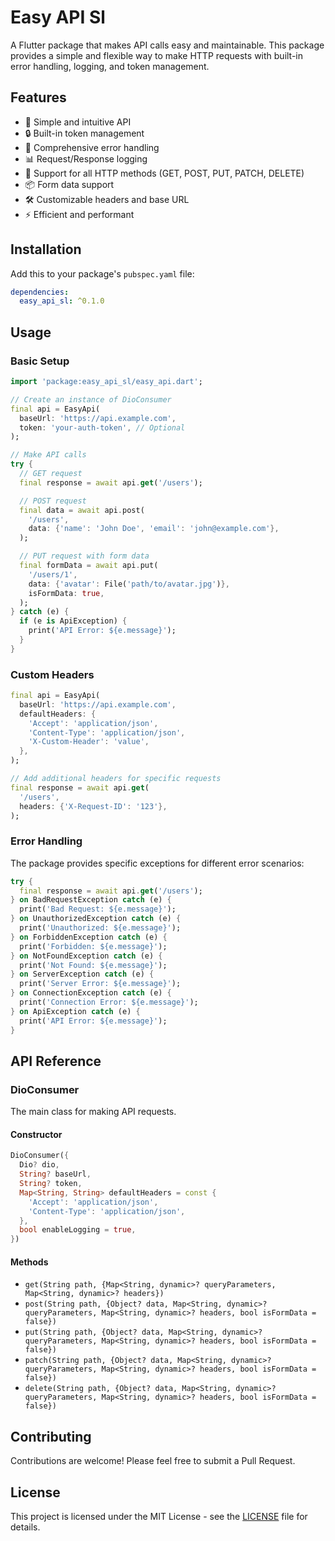 <!--
This README describes the package. If you publish this package to pub.dev,
this README's contents appear on the landing page for your package.

For information about how to write a good package README, see the guide for
[writing package pages](https://dart.dev/tools/pub/writing-package-pages).

For general information about developing packages, see the Dart guide for
[creating packages](https://dart.dev/guides/libraries/create-packages)
and the Flutter guide for
[developing packages and plugins](https://flutter.dev/to/develop-packages).
-->

# Easy API Sl

A Flutter package that makes API calls easy and maintainable. This package provides a simple and flexible way to make HTTP requests with built-in error handling, logging, and token management.

## Features

- 🚀 Simple and intuitive API
- 🔒 Built-in token management
- 📝 Comprehensive error handling
- 📊 Request/Response logging
- 🔄 Support for all HTTP methods (GET, POST, PUT, PATCH, DELETE)
- 📦 Form data support
- 🛠️ Customizable headers and base URL
- ⚡ Efficient and performant

## Installation

Add this to your package's `pubspec.yaml` file:

```yaml
dependencies:
  easy_api_sl: ^0.1.0
```

## Usage

### Basic Setup

```dart
import 'package:easy_api_sl/easy_api.dart';

// Create an instance of DioConsumer
final api = EasyApi(
  baseUrl: 'https://api.example.com',
  token: 'your-auth-token', // Optional
);

// Make API calls
try {
  // GET request
  final response = await api.get('/users');

  // POST request
  final data = await api.post(
    '/users',
    data: {'name': 'John Doe', 'email': 'john@example.com'},
  );

  // PUT request with form data
  final formData = await api.put(
    '/users/1',
    data: {'avatar': File('path/to/avatar.jpg')},
    isFormData: true,
  );
} catch (e) {
  if (e is ApiException) {
    print('API Error: ${e.message}');
  }
}
```

### Custom Headers

```dart
final api = EasyApi(
  baseUrl: 'https://api.example.com',
  defaultHeaders: {
    'Accept': 'application/json',
    'Content-Type': 'application/json',
    'X-Custom-Header': 'value',
  },
);

// Add additional headers for specific requests
final response = await api.get(
  '/users',
  headers: {'X-Request-ID': '123'},
);
```

### Error Handling

The package provides specific exceptions for different error scenarios:

```dart
try {
  final response = await api.get('/users');
} on BadRequestException catch (e) {
  print('Bad Request: ${e.message}');
} on UnauthorizedException catch (e) {
  print('Unauthorized: ${e.message}');
} on ForbiddenException catch (e) {
  print('Forbidden: ${e.message}');
} on NotFoundException catch (e) {
  print('Not Found: ${e.message}');
} on ServerException catch (e) {
  print('Server Error: ${e.message}');
} on ConnectionException catch (e) {
  print('Connection Error: ${e.message}');
} on ApiException catch (e) {
  print('API Error: ${e.message}');
}
```

## API Reference

### DioConsumer

The main class for making API requests.

#### Constructor

```dart
DioConsumer({
  Dio? dio,
  String? baseUrl,
  String? token,
  Map<String, String> defaultHeaders = const {
    'Accept': 'application/json',
    'Content-Type': 'application/json',
  },
  bool enableLogging = true,
})
```

#### Methods

- `get(String path, {Map<String, dynamic>? queryParameters, Map<String, dynamic>? headers})`
- `post(String path, {Object? data, Map<String, dynamic>? queryParameters, Map<String, dynamic>? headers, bool isFormData = false})`
- `put(String path, {Object? data, Map<String, dynamic>? queryParameters, Map<String, dynamic>? headers, bool isFormData = false})`
- `patch(String path, {Object? data, Map<String, dynamic>? queryParameters, Map<String, dynamic>? headers, bool isFormData = false})`
- `delete(String path, {Object? data, Map<String, dynamic>? queryParameters, Map<String, dynamic>? headers, bool isFormData = false})`

## Contributing

Contributions are welcome! Please feel free to submit a Pull Request.

## License

This project is licensed under the MIT License - see the [LICENSE](LICENSE) file for details.
